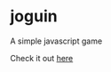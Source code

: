 # joguin
A simple javascript game

Check it out [here](https://linux.ime.usp.br/~pedrosousa/joguin/)
